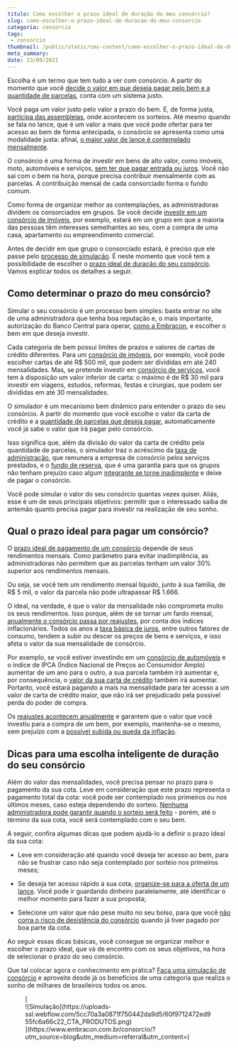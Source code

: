 ```yaml
---
titulo: Como escolher o prazo ideal de duração do meu consórcio?
slug: como-escolher-o-prazo-ideal-de-duracao-do-meu-consorcio
categoria: consorcio
tags:
 - consorcio
thumbnail: /public/static/cms-content/como-escolher-o-prazo-ideal-de-duracao-do-meu-consorcio.jpg
meta_summary: 
date: 23/09/2021
---
```

Escolha é um termo que tem tudo a ver com consórcio. A partir do momento que você [decide o valor em que deseja pagar pelo bem e a quantidade de parcelas](https://www.embracon.com.br/blog/o-que-e-e-como-funciona-o-consorcio-em-andamento), conta com um sistema justo.

Você paga um valor justo pelo valor a prazo do bem. E, de forma justa, [participa das assembleias](https://www.embracon.com.br/blog/assembleia-de-consorcio-como-funciona), onde acontecem os sorteios. Até mesmo quando se fala no lance, que é um valor a mais que você pode ofertar para ter acesso ao bem de forma antecipada, o consórcio se apresenta como uma modalidade justa: afinal, [o maior valor de lance é contemplado mensalmente](https://www.embracon.com.br/blog/como-funcionam-os-tipos-de-lances-no-consorcio).

O consórcio é uma forma de investir em bens de alto valor, como imóveis, moto, automóveis e serviços, [sem ter que pagar entrada ou juros](https://www.embracon.com.br/blog/consorcio-nao-tem-juros-entenda). Você não sai com o bem na hora, porque precisa contribuir mensalmente com as parcelas. A contribuição mensal de cada consorciado forma o fundo comum.

Como forma de organizar melhor as contemplações, as administradoras dividem os consorciados em grupos. Se você decide [investir em um consórcio de imóveis](https://www.embracon.com.br/blog/investir-em-imoveis-onde-comecar), por exemplo, estará em um grupo em que a maioria das pessoas têm interesses semelhantes ao seu, com a compra de uma casa, apartamento ou empreendimento comercial.

Antes de decidir em que grupo o consorciado estará, é preciso que ele passe pelo [processo de simulação](https://www.embracon.com.br/blog/simulacao-de-consorcio). É neste momento que você tem a possibilidade de escolher o [prazo ideal de duração do seu consórcio](https://www.embracon.com.br/blog/11-coisas-que-voce-precisa-saber-sobre-a-parcela-do-consorcio). Vamos explicar todos os detalhes a seguir.

Como determinar o prazo do meu consórcio? 
------------------------------------------

Simular o seu consórcio é um processo bem simples: basta entrar no site de uma administradora que tenha boa reputação e, o mais importante, autorização do Banco Central para operar, [como a Embracon](https://www.embracon.com.br/), e escolher o bem em que deseja investir.

Cada categoria de bem possui limites de prazos e valores de cartas de crédito diferentes. Para um [consórcio de imóveis](https://www.embracon.com.br/blog/consorcio-de-imoveis-vale-a-pena), por exemplo, você pode escolher cartas de até R$ 500 mil, que podem ser divididas em até 240 mensalidades. Mas, se pretende investir em [consórcio de serviços](https://www.embracon.com.br/blog/conheca-os-principais-consorcios-de-servicos-embracon), você tem à disposição um valor inferior de carta: o máximo é de R$ 30 mil para investir em viagens, estudos, reformas, festas e cirurgias, que podem ser divididas em até 30 mensalidades.

O simulador é um mecanismo bem dinâmico para entender o prazo do seu consórcio. A partir do momento que você escolhe o valor da carta de crédito e a [quantidade de parcelas que deseja pagar](https://www.embracon.com.br/blog/como-e-feito-o-pagamento-da-parcela-do-consorcio), automaticamente você já sabe o valor que irá pagar pelo consórcio.

Isso significa que, além da divisão do valor da carta de crédito pela quantidade de parcelas, o simulador traz o acréscimo da [taxa de administração](https://www.embracon.com.br/blog/como-funciona-a-taxa-de-administracao-de-um-consorcio), que remunera a empresa de consórcio pelos serviços prestados, e o [fundo de reserva](https://www.embracon.com.br/blog/entenda-como-funciona-a-devolucao-do-fundo-de-reserva), que é uma garantia para que os grupos não tenham prejuízo caso algum [integrante se torne inadimplente](https://www.embracon.com.br/blog/nao-consigo-pagar-meu-consorcio-e-agora) e deixe de pagar o consórcio.

Você pode simular o valor do seu consórcio quantas vezes quiser. Aliás, esse é um de seus principais objetivos: permitir que o interessado saiba de antemão quanto precisa pagar para investir na realização de seu sonho.

Qual o prazo ideal para pagar um consórcio? 
--------------------------------------------

O [prazo ideal de pagamento de um consórcio](https://www.embracon.com.br/blog/como-calcular-as-parcelas-no-consorcio) depende de seus rendimentos mensais. Como parâmetro para evitar inadimplência, as administradoras não permitem que as parcelas tenham um valor 30% superior aos rendimentos mensais.

Ou seja, se você tem um rendimento mensal líquido, junto à sua família, de R$ 5 mil, o valor da parcela não pode ultrapassar R$ 1.666.

O ideal, na verdade, é que o valor da mensalidade não comprometa muito os seus rendimentos. Isso porque, além de se tornar um fardo mensal, [anualmente o consórcio passa por reajustes](https://www.embracon.com.br/blog/reajuste-do-consorcio-entenda), por conta dos índices inflacionários. Todos os anos a [taxa básica de juros](https://www.embracon.com.br/blog/como-os-juros-afetam-a-sua-vida), entre outros fatores de consumo, tendem a subir ou descer os preços de bens e serviços, e isso afeta o valor da sua mensalidade de consórcio.

Por exemplo, se você estiver investindo em um [consórcio de automóveis](https://www.embracon.com.br/blog/como-funciona-consorcio-de-automoveis-por-que-boa-opcao) e o índice de IPCA (Índice Nacional de Preços ao Consumidor Amplo) aumentar de um ano para o outro, a sua parcela também irá aumentar e, por consequência, o [valor da sua carta de crédito](https://www.embracon.com.br/blog/tudo-o-que-voce-precisa-saber-sobre-a-carta-de-credito-de-consorcios) também irá aumentar. Portanto, você estará pagando a mais na mensalidade para ter acesso a um valor de carta de crédito maior, que não irá ser prejudicado pela possível perda do poder de compra.

Os [reajustes acontecem anualmente](https://www.embracon.com.br/blog/reajuste-consorcio-como-e-feito) e garantem que o valor que você investiu para a compra de um bem, por exemplo, mantenha-se o mesmo, sem prejuízo com a [possível subida ou queda da inflação](https://www.embracon.com.br/blog/entenda-a-importancia-da-taxa-selic-e-da-inflacao).

Dicas para uma escolha inteligente de duração do seu consórcio 
---------------------------------------------------------------

Além do valor das mensalidades, você precisa pensar no prazo para o pagamento da sua cota. Leve em consideração que este prazo representa o pagamento total da cota: você pode ser contemplado nos primeiros ou nos últimos meses, caso esteja dependendo do sorteio. [Nenhuma administradora pode garantir quando o sorteio será feito](https://www.embracon.com.br/blog/nao-existe-promessa-de-contemplacao-em-consorcio) - porém, até o término da sua cota, você será contemplado com o seu bem.

A seguir, confira algumas dicas que podem ajudá-lo a definir o prazo ideal da sua cota:

- Leve em consideração até quando você deseja ter acesso ao bem, para não se frustrar caso não seja contemplado por sorteio nos primeiros meses;

- Se deseja ter acesso rápido à sua cota, [organize-se para a oferta de um lance](https://www.embracon.com.br/blog/como-fazer-oferta-de-lance-em-consorcio). Você pode ir guardando dinheiro paralelamente, até identificar o melhor momento para fazer a sua proposta;
- Selecione um valor que não pese muito no seu bolso, para que você [não corra o risco de desistência do consórcio](https://www.embracon.com.br/blog/quais-sao-os-resultados-ao-desistir-do-consorcio) quando já tiver pagado por boa parte da cota.

Ao seguir essas dicas básicas, você consegue se organizar melhor e escolher o prazo ideal, que vá de encontro com os seus objetivos, na hora de selecionar o prazo do seu consórcio.

Que tal colocar agora o conhecimento em prática? [Faça uma simulação de consórcio](https://www.embracon.com.br/) e aproveite desde já os benefícios de uma categoria que realiza o sonho de milhares de brasileiros todos os anos.

<figure class="w-richtext-figure-type-image w-richtext-align-center">[<div>![Simulação](https://uploads-ssl.webflow.com/5cc70a3a0871f750442da9d5/60f9712472ed955fc6a66c22_CTA_PRODUTOS.png)</div>](https://www.embracon.com.br/consorcio/?utm_source=blog&utm_medium=referral&utm_content=)</figure>
